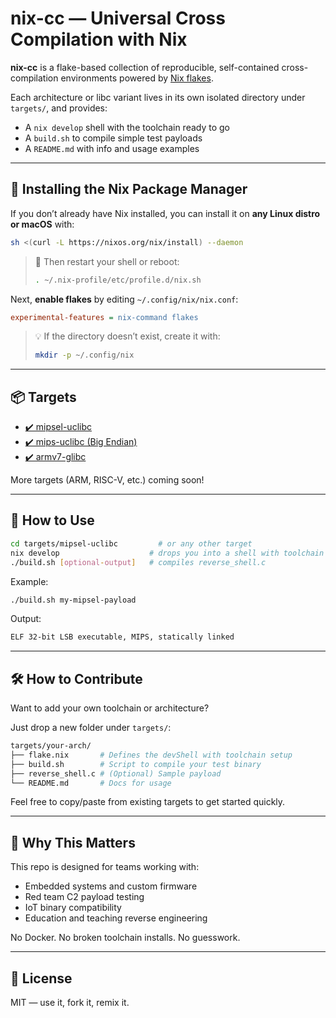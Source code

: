 
# nix-cc — Universal Cross Compilation with Nix

**nix-cc** is a flake-based collection of reproducible, self-contained cross-compilation environments powered by [Nix flakes](https://nixos.wiki/wiki/Flakes).

Each architecture or libc variant lives in its own isolated directory under `targets/`, and provides:
- A `nix develop` shell with the toolchain ready to go
- A `build.sh` to compile simple test payloads
- A `README.md` with info and usage examples

---

## 🐧 Installing the Nix Package Manager

If you don’t already have Nix installed, you can install it on **any Linux distro or macOS** with:

```bash
sh <(curl -L https://nixos.org/nix/install) --daemon
```

> 🛑 Then restart your shell or reboot:
>
> ```bash
> . ~/.nix-profile/etc/profile.d/nix.sh
> ```

Next, **enable flakes** by editing `~/.config/nix/nix.conf`:

```ini
experimental-features = nix-command flakes
```

> 💡 If the directory doesn’t exist, create it with:
> ```bash
> mkdir -p ~/.config/nix
> ```

---

## 📦 Targets

- [✔️ mipsel-uclibc](./targets/mipsel-uclibc)
- [✔️ mips-uclibc (Big Endian)](./targets/mips-uclibc)
- [✔️ armv7-glibc](./targets/armv7-glibc)

More targets (ARM, RISC-V, etc.) coming soon!

---

## 🚀 How to Use

```bash
cd targets/mipsel-uclibc         # or any other target
nix develop                    # drops you into a shell with toolchain ready
./build.sh [optional-output]   # compiles reverse_shell.c
```

Example:

```bash
./build.sh my-mipsel-payload
```

Output:
```bash
ELF 32-bit LSB executable, MIPS, statically linked
```

---

## 🛠️ How to Contribute

Want to add your own toolchain or architecture?

Just drop a new folder under `targets/`:

```bash
targets/your-arch/
├── flake.nix       # Defines the devShell with toolchain setup
├── build.sh        # Script to compile your test binary
├── reverse_shell.c # (Optional) Sample payload
└── README.md       # Docs for usage
```

Feel free to copy/paste from existing targets to get started quickly.

---

## 🧠 Why This Matters

This repo is designed for teams working with:
- Embedded systems and custom firmware
- Red team C2 payload testing
- IoT binary compatibility
- Education and teaching reverse engineering

No Docker. No broken toolchain installs. No guesswork.

---

## 📜 License

MIT — use it, fork it, remix it.
